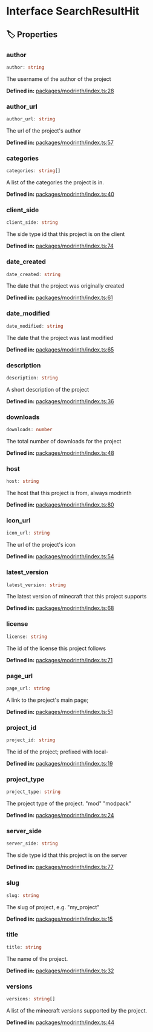 # Interface SearchResultHit

## 🏷️ Properties

### author

```ts
author: string
```
The username of the author of the project
<p style="font-size: 14px; color: var(--vp-c-text-2)">
<strong>Defined in:</strong> <a href="https://github.com/voxelum/minecraft-launcher-core-node/blob/master/packages/modrinth/index.ts#L28" target="_blank" rel="noreferrer">packages/modrinth/index.ts:28</a>
</p>


### author_url

```ts
author_url: string
```
The url of the project's author
<p style="font-size: 14px; color: var(--vp-c-text-2)">
<strong>Defined in:</strong> <a href="https://github.com/voxelum/minecraft-launcher-core-node/blob/master/packages/modrinth/index.ts#L57" target="_blank" rel="noreferrer">packages/modrinth/index.ts:57</a>
</p>


### categories

```ts
categories: string[]
```
A list of the categories the project is in.
<p style="font-size: 14px; color: var(--vp-c-text-2)">
<strong>Defined in:</strong> <a href="https://github.com/voxelum/minecraft-launcher-core-node/blob/master/packages/modrinth/index.ts#L40" target="_blank" rel="noreferrer">packages/modrinth/index.ts:40</a>
</p>


### client_side

```ts
client_side: string
```
The side type id that this project is on the client
<p style="font-size: 14px; color: var(--vp-c-text-2)">
<strong>Defined in:</strong> <a href="https://github.com/voxelum/minecraft-launcher-core-node/blob/master/packages/modrinth/index.ts#L74" target="_blank" rel="noreferrer">packages/modrinth/index.ts:74</a>
</p>


### date_created

```ts
date_created: string
```
The date that the project was originally created
<p style="font-size: 14px; color: var(--vp-c-text-2)">
<strong>Defined in:</strong> <a href="https://github.com/voxelum/minecraft-launcher-core-node/blob/master/packages/modrinth/index.ts#L61" target="_blank" rel="noreferrer">packages/modrinth/index.ts:61</a>
</p>


### date_modified

```ts
date_modified: string
```
The date that the project was last modified
<p style="font-size: 14px; color: var(--vp-c-text-2)">
<strong>Defined in:</strong> <a href="https://github.com/voxelum/minecraft-launcher-core-node/blob/master/packages/modrinth/index.ts#L65" target="_blank" rel="noreferrer">packages/modrinth/index.ts:65</a>
</p>


### description

```ts
description: string
```
A short description of the project
<p style="font-size: 14px; color: var(--vp-c-text-2)">
<strong>Defined in:</strong> <a href="https://github.com/voxelum/minecraft-launcher-core-node/blob/master/packages/modrinth/index.ts#L36" target="_blank" rel="noreferrer">packages/modrinth/index.ts:36</a>
</p>


### downloads

```ts
downloads: number
```
The total number of downloads for the project
<p style="font-size: 14px; color: var(--vp-c-text-2)">
<strong>Defined in:</strong> <a href="https://github.com/voxelum/minecraft-launcher-core-node/blob/master/packages/modrinth/index.ts#L48" target="_blank" rel="noreferrer">packages/modrinth/index.ts:48</a>
</p>


### host

```ts
host: string
```
The host that this project is from, always modrinth
<p style="font-size: 14px; color: var(--vp-c-text-2)">
<strong>Defined in:</strong> <a href="https://github.com/voxelum/minecraft-launcher-core-node/blob/master/packages/modrinth/index.ts#L80" target="_blank" rel="noreferrer">packages/modrinth/index.ts:80</a>
</p>


### icon_url

```ts
icon_url: string
```
The url of the project's icon
<p style="font-size: 14px; color: var(--vp-c-text-2)">
<strong>Defined in:</strong> <a href="https://github.com/voxelum/minecraft-launcher-core-node/blob/master/packages/modrinth/index.ts#L54" target="_blank" rel="noreferrer">packages/modrinth/index.ts:54</a>
</p>


### latest_version

```ts
latest_version: string
```
The latest version of minecraft that this project supports
<p style="font-size: 14px; color: var(--vp-c-text-2)">
<strong>Defined in:</strong> <a href="https://github.com/voxelum/minecraft-launcher-core-node/blob/master/packages/modrinth/index.ts#L68" target="_blank" rel="noreferrer">packages/modrinth/index.ts:68</a>
</p>


### license

```ts
license: string
```
The id of the license this project follows
<p style="font-size: 14px; color: var(--vp-c-text-2)">
<strong>Defined in:</strong> <a href="https://github.com/voxelum/minecraft-launcher-core-node/blob/master/packages/modrinth/index.ts#L71" target="_blank" rel="noreferrer">packages/modrinth/index.ts:71</a>
</p>


### page_url

```ts
page_url: string
```
A link to the project's main page;
<p style="font-size: 14px; color: var(--vp-c-text-2)">
<strong>Defined in:</strong> <a href="https://github.com/voxelum/minecraft-launcher-core-node/blob/master/packages/modrinth/index.ts#L51" target="_blank" rel="noreferrer">packages/modrinth/index.ts:51</a>
</p>


### project_id

```ts
project_id: string
```
The id of the project; prefixed with local-
<p style="font-size: 14px; color: var(--vp-c-text-2)">
<strong>Defined in:</strong> <a href="https://github.com/voxelum/minecraft-launcher-core-node/blob/master/packages/modrinth/index.ts#L19" target="_blank" rel="noreferrer">packages/modrinth/index.ts:19</a>
</p>


### project_type

```ts
project_type: string
```
The project type of the project.
 "mod" "modpack"
<p style="font-size: 14px; color: var(--vp-c-text-2)">
<strong>Defined in:</strong> <a href="https://github.com/voxelum/minecraft-launcher-core-node/blob/master/packages/modrinth/index.ts#L24" target="_blank" rel="noreferrer">packages/modrinth/index.ts:24</a>
</p>


### server_side

```ts
server_side: string
```
The side type id that this project is on the server
<p style="font-size: 14px; color: var(--vp-c-text-2)">
<strong>Defined in:</strong> <a href="https://github.com/voxelum/minecraft-launcher-core-node/blob/master/packages/modrinth/index.ts#L77" target="_blank" rel="noreferrer">packages/modrinth/index.ts:77</a>
</p>


### slug

```ts
slug: string
```
The slug of project, e.g. "my_project"
<p style="font-size: 14px; color: var(--vp-c-text-2)">
<strong>Defined in:</strong> <a href="https://github.com/voxelum/minecraft-launcher-core-node/blob/master/packages/modrinth/index.ts#L15" target="_blank" rel="noreferrer">packages/modrinth/index.ts:15</a>
</p>


### title

```ts
title: string
```
The name of the project.
<p style="font-size: 14px; color: var(--vp-c-text-2)">
<strong>Defined in:</strong> <a href="https://github.com/voxelum/minecraft-launcher-core-node/blob/master/packages/modrinth/index.ts#L32" target="_blank" rel="noreferrer">packages/modrinth/index.ts:32</a>
</p>


### versions

```ts
versions: string[]
```
A list of the minecraft versions supported by the project.
<p style="font-size: 14px; color: var(--vp-c-text-2)">
<strong>Defined in:</strong> <a href="https://github.com/voxelum/minecraft-launcher-core-node/blob/master/packages/modrinth/index.ts#L44" target="_blank" rel="noreferrer">packages/modrinth/index.ts:44</a>
</p>


